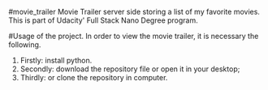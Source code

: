 #movie_trailer
Movie Trailer server side storing a list of my favorite movies. This is part of Udacity' Full Stack Nano Degree program. 


#Usage of the project.
In order to view the movie trailer, it is necessary the following.
1. Firstly: install python.
2. Secondly: download the repository file or open it in your desktop;
3. Thirdly: or clone the repository in computer.

